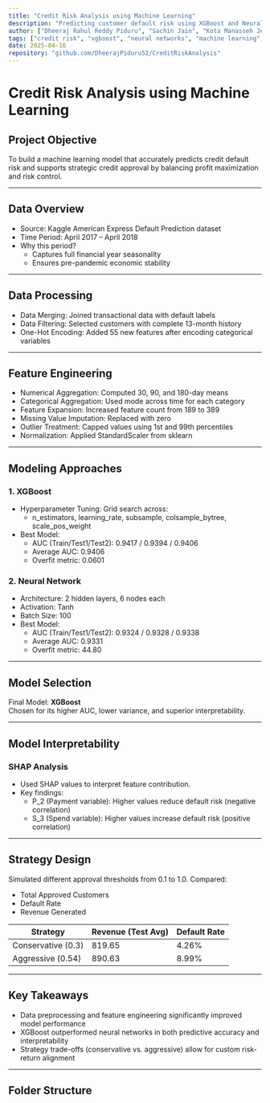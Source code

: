 ```yaml
---
title: "Credit Risk Analysis using Machine Learning"
description: "Predicting customer default risk using XGBoost and Neural Networks for Kaggle-AMEX dataset. Feature engineering, grid search, SHAP analysis, and credit strategy simulation included."
author: ["Dheeraj Rahul Reddy Piduru", "Sachin Jain", "Kota Manasseh Jesrun"]
tags: ["credit risk", "xgboost", "neural networks", "machine learning", "feature engineering", "shap", "AUC"]
date: 2025-04-16
repository: "github.com/DheerajPiduru52/CreditRiskAnalysis"
---
```


# Credit Risk Analysis using Machine Learning

## Project Objective
To build a machine learning model that accurately predicts credit default risk and supports strategic credit approval by balancing profit maximization and risk control.

---

## Data Overview

- Source: Kaggle American Express Default Prediction dataset  
- Time Period: April 2017 – April 2018  
- Why this period?
  - Captures full financial year seasonality
  - Ensures pre-pandemic economic stability

---

## Data Processing

- Data Merging: Joined transactional data with default labels
- Data Filtering: Selected customers with complete 13-month history
- One-Hot Encoding: Added 55 new features after encoding categorical variables

---

## Feature Engineering

- Numerical Aggregation: Computed 30, 90, and 180-day means
- Categorical Aggregation: Used mode across time for each category
- Feature Expansion: Increased feature count from 189 to 389
- Missing Value Imputation: Replaced with zero
- Outlier Treatment: Capped values using 1st and 99th percentiles
- Normalization: Applied StandardScaler from sklearn

---

## Modeling Approaches

### 1. XGBoost
- Hyperparameter Tuning: Grid search across:
  - n_estimators, learning_rate, subsample, colsample_bytree, scale_pos_weight
- Best Model:
  - AUC (Train/Test1/Test2): 0.9417 / 0.9394 / 0.9406  
  - Average AUC: 0.9406  
  - Overfit metric: 0.0601

### 2. Neural Network
- Architecture: 2 hidden layers, 6 nodes each
- Activation: Tanh
- Batch Size: 100
- Best Model:
  - AUC (Train/Test1/Test2): 0.9324 / 0.9328 / 0.9338  
  - Average AUC: 0.9331  
  - Overfit metric: 44.80

---

## Model Selection

Final Model: **XGBoost**  
Chosen for its higher AUC, lower variance, and superior interpretability.

---

## Model Interpretability

### SHAP Analysis
- Used SHAP values to interpret feature contribution.
- Key findings:
  - P_2 (Payment variable): Higher values reduce default risk (negative correlation)
  - S_3 (Spend variable): Higher values increase default risk (positive correlation)

---

## Strategy Design

Simulated different approval thresholds from 0.1 to 1.0. Compared:
- Total Approved Customers
- Default Rate
- Revenue Generated

| Strategy             | Revenue (Test Avg) | Default Rate |
|----------------------|--------------------|---------------|
| Conservative (0.3)   | 819.65              | 4.26%         |
| Aggressive (0.54)    | 890.63              | 8.99%         |

---

## Key Takeaways

- Data preprocessing and feature engineering significantly improved model performance
- XGBoost outperformed neural networks in both predictive accuracy and interpretability
- Strategy trade-offs (conservative vs. aggressive) allow for custom risk-return alignment

---

## Folder Structure

